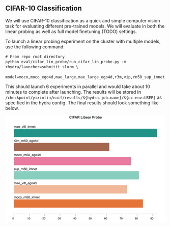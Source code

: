 ## CIFAR-10 Classification

We will use CIFAR-10 classification as a quick and simple computer vision task for evaluating different pre-trained models. We will evaluate in both the linear probing as well as full model finetuning (TODO) settings.

To launch a linear probing experiment on the cluster with multiple models, use the following command:
```
# From repo root directory
python eval/cifar_lin_probe/run_cifar_lin_probe.py -m +hydra/launcher=submitit_slurm \
  model=moco,moco_ego4d,mae_large,mae_large_ego4d,r3m,vip,rn50_sup_imnet
```

This should launch 6 experiments in parallel and would take about 10 minutes to complete after launching. The results will be stored in `/checkpoint/yixinlin/eaif/results/${hydra.job.name}/${oc.env:USER}` as specified in the hydra config. The final results should look something like below.

![](assets/cifar_lin_probe_results.png)
